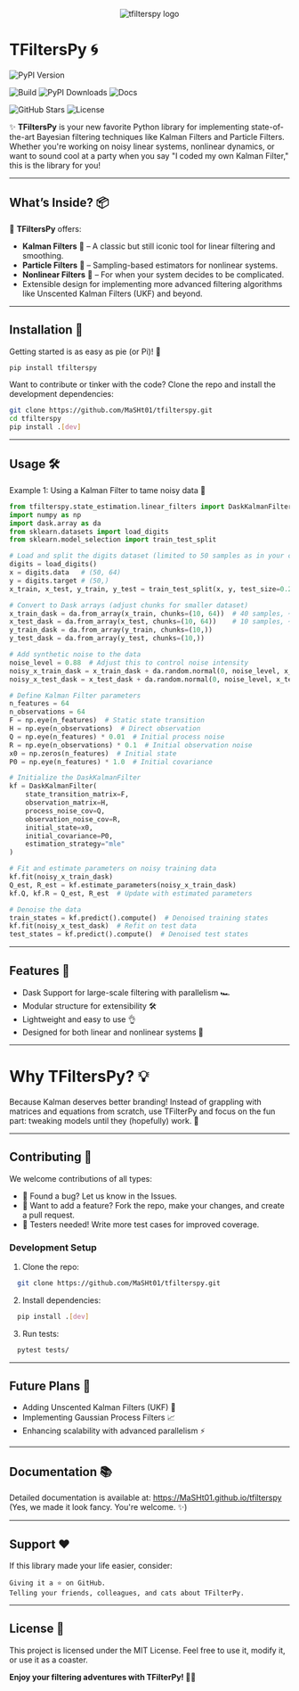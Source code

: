 <p align="center">
  <img src="branding/logo/tfilters-logo.jpeg?" alt="tfilterspy logo"/>
</p>

# **TFiltersPy** 🌀

![PyPI Version](https://img.shields.io/pypi/v/tfilterspy?color=blue&label=PyPI&style=for-the-badge)
<!-- ![Codecov](https://img.shields.io/codecov/c/github/MaSHt01/tfilterspy?style=for-the-badge) -->
![Build](https://github.com/MaSHt01/tfilterspy/actions/workflows/build_PYPIP.yml/badge.svg?style=for-the-badge)
![PyPI Downloads](https://img.shields.io/pypi/dm/tfilterspy?style=for-the-badge)
![Docs](https://img.shields.io/badge/docs-online-brightgreen?style=for-the-badge)
<!-- ![Python Versions](https://img.shields.io/pypi/pyversions/tfilterspy?style=for-the-badge) -->
![GitHub Stars](https://img.shields.io/github/stars/MaSHt01/tfilterspy?style=for-the-badge&logo=github)
![License](https://img.shields.io/github/license/MaSHt01/tfilterspy?color=green&style=for-the-badge)

✨ **TFiltersPy** is your new favorite Python library for implementing state-of-the-art Bayesian filtering techniques like Kalman Filters and Particle Filters. Whether you're working on noisy linear systems, nonlinear dynamics, or want to sound cool at a party when you say "I coded my own Kalman Filter," this is the library for you!

---

## **What’s Inside?** 📦

🎉 **TFiltersPy** offers:
- **Kalman Filters** 🧮 – A classic but still iconic tool for linear filtering and smoothing.
- **Particle Filters** 🎲 – Sampling-based estimators for nonlinear systems.
- **Nonlinear Filters** 🔀 – For when your system decides to be complicated.
- Extensible design for implementing more advanced filtering algorithms like Unscented Kalman Filters (UKF) and beyond.

---

## **Installation** 🚀

Getting started is as easy as pie (or Pi)! 🍰

```bash
pip install tfilterspy
```

Want to contribute or tinker with the code? Clone the repo and install the development dependencies:

```bash
git clone https://github.com/MaSHt01/tfilterspy.git
cd tfilterspy
pip install .[dev]
```
___________________________________________

## Usage 🛠️
Example 1: Using a Kalman Filter to tame noisy data 🤖

```python
from tfilterspy.state_estimation.linear_filters import DaskKalmanFilter
import numpy as np
import dask.array as da
from sklearn.datasets import load_digits
from sklearn.model_selection import train_test_split

# Load and split the digits dataset (limited to 50 samples as in your code)
digits = load_digits()
x = digits.data   # (50, 64)
y = digits.target # (50,)
x_train, x_test, y_train, y_test = train_test_split(x, y, test_size=0.2, random_state=42)

# Convert to Dask arrays (adjust chunks for smaller dataset)
x_train_dask = da.from_array(x_train, chunks=(10, 64))  # 40 samples, ~4 chunks
x_test_dask = da.from_array(x_test, chunks=(10, 64))    # 10 samples, ~1 chunk
y_train_dask = da.from_array(y_train, chunks=(10,))
y_test_dask = da.from_array(y_test, chunks=(10,))

# Add synthetic noise to the data
noise_level = 0.88  # Adjust this to control noise intensity
noisy_x_train_dask = x_train_dask + da.random.normal(0, noise_level, x_train_dask.shape, chunks=x_train_dask.chunks)
noisy_x_test_dask = x_test_dask + da.random.normal(0, noise_level, x_test_dask.shape, chunks=x_test_dask.chunks)

# Define Kalman Filter parameters
n_features = 64
n_observations = 64
F = np.eye(n_features)  # Static state transition
H = np.eye(n_observations)  # Direct observation
Q = np.eye(n_features) * 0.01  # Initial process noise
R = np.eye(n_observations) * 0.1  # Initial observation noise
x0 = np.zeros(n_features)  # Initial state
P0 = np.eye(n_features) * 1.0  # Initial covariance

# Initialize the DaskKalmanFilter
kf = DaskKalmanFilter(
    state_transition_matrix=F,
    observation_matrix=H,
    process_noise_cov=Q,
    observation_noise_cov=R,
    initial_state=x0,
    initial_covariance=P0,
    estimation_strategy="mle"
)

# Fit and estimate parameters on noisy training data
kf.fit(noisy_x_train_dask)
Q_est, R_est = kf.estimate_parameters(noisy_x_train_dask)
kf.Q, kf.R = Q_est, R_est  # Update with estimated parameters

# Denoise the data
train_states = kf.predict().compute()  # Denoised training states
kf.fit(noisy_x_test_dask)  # Refit on test data
test_states = kf.predict().compute()  # Denoised test states
```


_____________________
## Features 🌟

  - Dask Support for large-scale filtering with parallelism 🏎️
  - Modular structure for extensibility 🛠️
  - Lightweight and easy to use 👌
  - Designed for both linear and nonlinear systems 🔄

___________________________________
# Why TFiltersPy? 💡

Because Kalman deserves better branding! Instead of grappling with matrices and equations from scratch, use TFilterPy and focus on the fun part: tweaking models until they (hopefully) work. 🎉
______________________________


## Contributing 🤝

We welcome contributions of all types:

  - 🐛 Found a bug? Let us know in the Issues.
  - 🌟 Want to add a feature? Fork the repo, make your changes, and create a pull request.
  - 🧪 Testers needed! Write more test cases for improved coverage.

### Development Setup
  1. Clone the repo:
  ```bash
    git clone https://github.com/MaSHt01/tfilterspy.git
  ```
  2. Install dependencies:
  ```bash
    pip install .[dev]
  ```
  3. Run tests:
  ```bash
    pytest tests/
  ```

  
  _________________________
## Future Plans 🔮

  - Adding Unscented Kalman Filters (UKF) 🦄
  - Implementing Gaussian Process Filters 📈
  - Enhancing scalability with advanced parallelism ⚡

________________

## Documentation 📚

Detailed documentation is available at: https://MaSHt01.github.io/tfilterspy
(Yes, we made it look fancy. You're welcome. ✨)
_____________________

## Support ❤️

If this library made your life easier, consider:

    Giving it a ⭐ on GitHub.
    Telling your friends, colleagues, and cats about TFilterPy.
_________________________

## License 📜

This project is licensed under the MIT License. Feel free to use it, modify it, or use it as a coaster.

**Enjoy your filtering adventures with TFilterPy! 🎉🚀**
